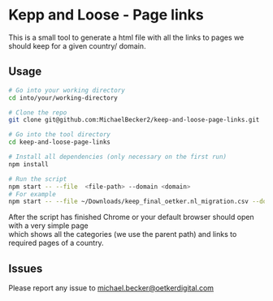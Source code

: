 # Kepp and Loose - Page links
This is a small tool to generate a html file with all the links to pages we  
should keep for a given country/ domain.

## Usage
```bash
# Go into your working directory
cd into/your/working-directory

# Clone the repo
git clone git@github.com:MichaelBecker2/keep-and-loose-page-links.git

# Go into the tool directory
cd keep-and-loose-page-links

# Install all dependencies (only necessary on the first run)
npm install

# Run the script
npm start -- --file  <file-path> --domain <domain>
# For example
npm start -- --file ~/Downloads/keep_final_oetker.nl_migration.csv --domain oetker.nl
```

After the script has finished Chrome or your default browser should open with a very simple page  
which shows all the categories (we use the parent path) and links to required pages of a country.

## Issues
Please report any issue to michael.becker@oetkerdigital.com
